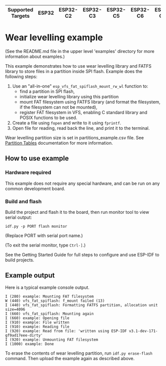 | Supported Targets | ESP32 | ESP32-C2 | ESP32-C3 | ESP32-C5 | ESP32-C6 | ESP32-C61 | ESP32-H2 | ESP32-H21 | ESP32-H4 | ESP32-P4 | ESP32-S2 | ESP32-S3 |
| ----------------- | ----- | -------- | -------- | -------- | -------- | --------- | -------- | --------- | -------- | -------- | -------- | -------- |

# Wear levelling example

(See the README.md file in the upper level 'examples' directory for more information about examples.)

This example demonstrates how to use wear levelling library and FATFS library to store files in a partition inside SPI flash. Example does the following steps:

1. Use an "all-in-one" `esp_vfs_fat_spiflash_mount_rw_wl` function to:
    - find a partition in SPI flash,
    - initialize wear levelling library using this partition
    - mount FAT filesystem using FATFS library (and format the filesystem, if the filesystem can not be mounted),
    - register FAT filesystem in VFS, enabling C standard library and POSIX functions to be used.
2. Create a file using `fopen` and write to it using `fprintf`.
3. Open file for reading, read back the line, and print it to the terminal.

Wear levelling partition size is set in partitions_example.csv file. See [Partition Tables](https://docs.espressif.com/projects/esp-idf/en/latest/api-guides/partition-tables.html) documentation for more information.

## How to use example

### Hardware required

This example does not require any special hardware, and can be run on any common development board.

### Build and flash

Build the project and flash it to the board, then run monitor tool to view serial output:

```
idf.py -p PORT flash monitor
```

(Replace PORT with serial port name.)

(To exit the serial monitor, type ``Ctrl-]``.)

See the Getting Started Guide for full steps to configure and use ESP-IDF to build projects.

## Example output

Here is a typical example console output.

```
I (280) example: Mounting FAT filesystem
W (440) vfs_fat_spiflash: f_mount failed (13)
I (440) vfs_fat_spiflash: Formatting FATFS partition, allocation unit size=4096
I (660) vfs_fat_spiflash: Mounting again
I (660) example: Opening file
I (910) example: File written
I (910) example: Reading file
I (920) example: Read from file: 'written using ESP-IDF v3.1-dev-171-gf9ad17eee-dirty'
I (920) example: Unmounting FAT filesystem
I (1000) example: Done
```

To erase the contents of wear levelling partition, run `idf.py erase-flash` command. Then upload the example again as described above.
